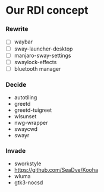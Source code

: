 # Our RDI concept

### Rewrite
* [ ] waybar
* [ ] sway-launcher-desktop
* [ ] manjaro-sway-settings
* [ ] swaylock-effects
* [ ] bluetooth manager

### Decide
+ autotiling
+ greetd
+ greetd-tuigreet
+ wlsunset
+ nwg-wrapper
+ swaycwd
+ swayr

### Invade
- sworkstyle
- https://github.com/SeaDve/Kooha
- wluma
- gtk3-nocsd
